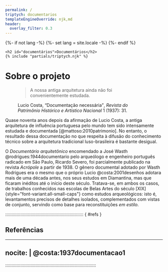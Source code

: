 ```yaml
---
permalink: /
triptych: documentarios
templateEngineOverride: njk,md
header:
  overlay_filter: 0.3
---
```


{%- if not lang -%}
  {%- set lang = site.locale -%}
{%- endif %}

```{=html}
<h2 id="documentários">Documentários</h2>
{% include "partials/triptych.njk" %}
```

# Sobre o projeto #

<figure>
<blockquote class="epigraph">
A nossa antiga arquitetura ainda não foi convenientemente estudada.
</blockquote>

<figcaption class="blockquote-footer">
Lucio Costa, <q>Documentação necessária</q>,
<cite>Revista do Patrimônio Histórico e Artístico Nacional</cite> 1
(1937): 31.
</figcaption>
</figure>

Quase noventa anos depois da afirmação de Lucio Costa,
a antiga arquitetura de influência portuguesa pelo mundo tem sido
intensamente estudada e documentada [@mattoso:2010patrimonio].
No entanto, o resultado dessa documentação no que respeita à
difusão do conhecimento técnico sobre a arquitetura tradicional
luso-brasileira é bastante desigual.

O *Documentário arquitetônico* encomendado a José Wasth
@rodrigues:1944documentario
pelo arqueólogo e engenheiro português radicado em São Paulo,
Ricardo Severo, foi parcialmente publicado na revista *Acrópole*
a partir de 1938.
O gênero documental adotado por Wasth Rodrigues era o mesmo que
o próprio Lucio @costa:2001desenhos adotara mais de uma década antes,
nos seus estudos em Diamantina, mas que ficaram inéditos
até o início deste século.
Tratava-se, em ambos os casos, de trabalhos conhecidos nas escolas
de Belas Artes do século [XIX]{style="font-variant:all-small-caps"}
como estudos arqueológicos:
isto é, levantamentos precisos de detalhes isolados, complementados
com vistas de conjunto, servindo como base para reconstituições
*em estilo*.


:::::::::::::::::::::::::::::::::::::::::::::::::::::::::::::: { #refs }

## Referências ##

---
nocite: |
  @costa:1937documentacao1
---

::::::::::::::::::::::::::::::::::::::::::::::::::::::::::::::::::::::::

